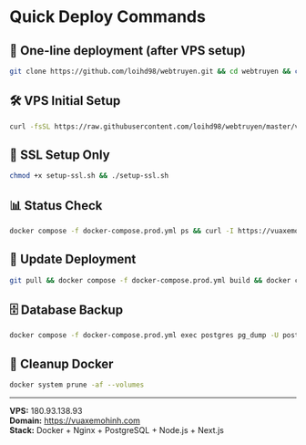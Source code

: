 # Quick Deploy Commands

## 🚀 One-line deployment (after VPS setup)

```bash
git clone https://github.com/loihd98/webtruyen.git && cd webtruyen && chmod +x deploy.sh && ./deploy.sh
```

## 🛠️ VPS Initial Setup

```bash
curl -fsSL https://raw.githubusercontent.com/loihd98/webtruyen/master/vps-setup.sh -o vps-setup.sh && chmod +x vps-setup.sh && sudo ./vps-setup.sh
```

## 🔐 SSL Setup Only

```bash
chmod +x setup-ssl.sh && ./setup-ssl.sh
```

## 📊 Status Check

```bash
docker compose -f docker-compose.prod.yml ps && curl -I https://vuaxemohinh.com
```

## 🔄 Update Deployment

```bash
git pull && docker compose -f docker-compose.prod.yml build && docker compose -f docker-compose.prod.yml up -d
```

## 🗄️ Database Backup

```bash
docker compose -f docker-compose.prod.yml exec postgres pg_dump -U postgres webtruyen_prod > backup_$(date +%Y%m%d_%H%M%S).sql
```

## 🧹 Cleanup Docker

```bash
docker system prune -af --volumes
```

---

**VPS:** 180.93.138.93  
**Domain:** https://vuaxemohinh.com  
**Stack:** Docker + Nginx + PostgreSQL + Node.js + Next.js

